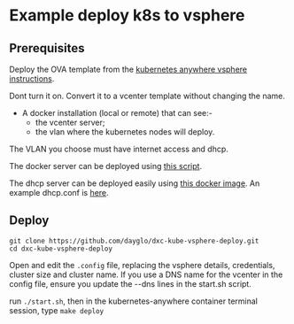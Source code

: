 Example deploy k8s to vsphere
=============================

## Prerequisites

Deploy the OVA template from the [kubernetes anywhere vsphere instructions](https://github.com/kubernetes/kubernetes-anywhere/blob/master/phase1/vsphere/README.md#upload-vm-image-to-be-used-to-vsphere).

Dont turn it on. Convert it to a vcenter template without changing the name.

- A docker installation (local or remote) that can see:- 
	- the vcenter server; 
	- the vlan where the kubernetes nodes will deploy.


The VLAN you choose must have internet access and dhcp.

The docker server can be deployed using [this script](https://gist.github.com/dayglo/fc48638d30218a5d420c69c7ac5b71dc).

The dhcp server can be deployed easily using [this docker image](https://hub.docker.com/r/joebiellik/dhcpd/). An example dhcp.conf is [here](https://gist.github.com/dayglo/d095922dda57a9ebe6b0018c404e6fca).


## Deploy

```
git clone https://github.com/dayglo/dxc-kube-vsphere-deploy.git
cd dxc-kube-vsphere-deploy
```

Open and edit the ```.config``` file, replacing the vsphere details, credentials, cluster size and cluster name. If you use a DNS name for the vcenter in the config file, ensure you update the --dns lines in the start.sh script.

run ```./start.sh```, then in the kubernetes-anywhere container terminal session, type ```make deploy``` 